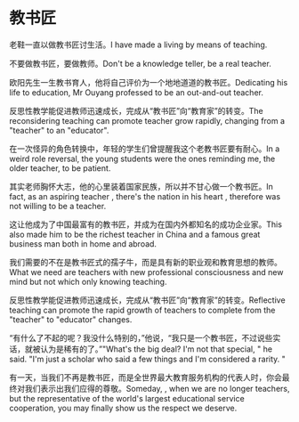 # 教书匠

<p><span class="chinese">老鞋一直以做教书匠讨生活。</span><span class="english">I have made a living by means of teaching.</span></p>

<p><span class="chinese">不要做教书匠，要做教师。</span><span class="english">Don't be a knowledge teller, be a real teacher.</span></p>

<p><span class="chinese">欧阳先生一生教书育人，他将自己评价为一个地地道道的教书匠。</span><span class="english">Dedicating his life to education, Mr Ouyang professed to be an out-and-out teacher.</span></p>

<p><span class="chinese">反思性教学能促进教师迅速成长，完成从“教书匠”向“教育家”的转变。</span><span class="english">The reconsidering teaching can promote teacher grow rapidly, changing from a "teacher" to an "educator".</span></p>

<p><span class="chinese">在一次怪异的角色转换中，年轻的学生们曾提醒我这个老教书匠要有耐心。</span><span class="english">In a weird role reversal, the young students were the ones reminding me, the older teacher, to be patient.</span></p>

<p><span class="chinese">其实老师胸怀大志，他的心里装着国家民族，所以并不甘心做一个教书匠。</span><span class="english">In fact, as an aspiring teacher , there's the nation in his heart , therefore was not willing to be a teacher.</span></p>

<p><span class="chinese">这让他成为了中国最富有的教书匠，并成为在国内外都知名的成功企业家。</span><span class="english">This also made him to be the richest teacher in China and a famous great business man both in home and abroad.</span></p>

<p><span class="chinese">我们需要的不在是教书匠式的孺子牛，而是具有新的职业观和教育思想的教师。</span><span class="english">What we need are teachers with new professional consciousness and new mind but not which only knowing teaching.</span></p>

<p><span class="chinese">反思性教学能促进教师迅速成长，完成从“教书匠”向“教育家”的转变。</span><span class="english">Reflective teaching can promote the rapid growth of teachers to complete from the "teacher" to "educator" changes.</span></p>

<p><span class="chinese">“有什么了不起的呢？我没什么特别的，”他说，“我只是一个教书匠，不过说些实话，就被认为是稀有的了。”</span><span class="english">"What's the big deal? I'm not that special, " he said. "I'm just a scholar who said a few things and I'm considered a rarity. "</span></p>

<p><span class="chinese">有一天，当我们不再是教书匠，而是全世界最大教育服务机构的代表人时，你会最终对我们表示出我们应得的尊敬。</span><span class="english">Someday, , when we are no longer teachers, but the representative of the world's largest educational service cooperation, you may finally show us the respect we deserve.</span></p>

